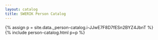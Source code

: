 ```yaml
---
layout: catalog
title: SWERIK Person Catalog
---
```

{% assign p = site.data._person-catalog.i-JJwE7F8D7fESn2BYZ4JbnT %}
{% include person-catalog.html p=p %}


